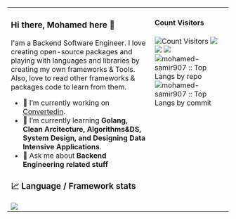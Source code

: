 <style>
table {
border: none;
}
</style>

<table>
<tr valign="top">
<td width="65%">

### Hi there, Mohamed here 👋
I'am a Backend Software Engineer. I love creating open-source packages and playing with languages and libraries by creating my own frameworks & Tools. Also, love to read other frameworks & packages code to learn from them.

- 🔭 I’m currently working on [Convertedin](https://github.com/convertedin).
- 🌱 I’m currently learning  **Golang, Clean Arcitecture, Algorithms&DS, System Design, and Designing Data Intensive Applications**.
- 💬 Ask me about **Backend Engineering related stuff**

<!--
- 📫 How to reach me: ...
- 😄 Pronouns: ...
- ⚡ Fun fact: ...
- 👯 I’m looking to collaborate on ...
- 🤔 I’m looking for help with ...
- 🤝 ’m available for freelancing.
-->

### 📈 Language / Framework stats
<a href='https://profile.codersrank.io/user/mohamed-samir907/'>
  <img src='https://cr-skills-chart-widget.azurewebsites.net/api/api?username=mohamed-samir907&skills=go,javascript,php,shell'>
</a>

</td>
<td width="35%">

#### Count Visitors
<img src="https://profile-counter.glitch.me/mohamed-samir907/count.svg" alt="Count Visitors">

<img src="https://github-readme-stats.vercel.app/api?username=mohamed-samir907&show_icons=true">
<img src="https://github-readme-streak-stats.herokuapp.com/?user=mohamed-samir907&hide_border=false" />

<img src="https://github-readme-stats.vercel.app/api/top-langs/?username=mohamed-samir907&layout=compact">
<img src="https://github-profile-summary-cards.vercel.app/api/cards/repos-per-language?username=mohamed-samir907&layout=compact&hide_border=true" alt="mohamed-samir907 :: Top Langs by repo" />
<img src="https://github-profile-summary-cards.vercel.app/api/cards/most-commit-language?username=mohamed-samir907&layout=compact&hide_border=true"
alt="mohamed-samir907 :: Top Langs by commit" />
<!-- <img src="https://cr-ss-service.azurewebsites.net/api/ScreenShot?widget=summary&username=mohamed-samir907&badges=3"> -->

</td>
</tr>
</table
